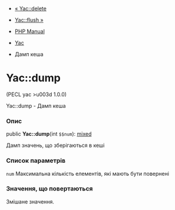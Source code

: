 - [« Yac::delete](yac.delete.md)
- [Yac::flush »](yac.flush.md)

- [PHP Manual](index.md)
- [Yac](class.yac.md)
- Дамп кеша

# Yac::dump

(PECL yac \>u003d 1.0.0)

Yac::dump - Дамп кеша

### Опис

public **Yac::dump**(int `$$num`):
[mixed](language.types.declarations.md#language.types.declarations.mixed)

Дамп значень, що зберігаються в кеші

### Список параметрів

`num`
Максимальна кількість елементів, які мають бути повернені

### Значення, що повертаються

Змішане значення.
